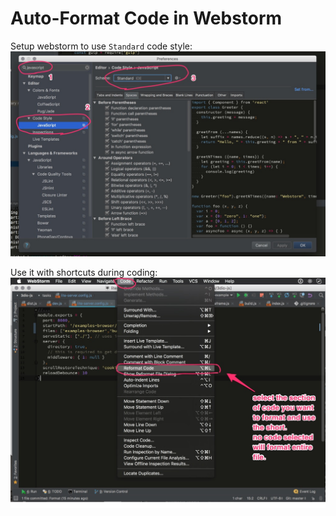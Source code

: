 # Auto-Format Code in Webstorm

Setup webstorm to use `Standard` code style:
![](img/webstorm-code-format-preferences.jpg)

Use it with shortcuts during coding:
![](img/webstorm-format-code.jpg)